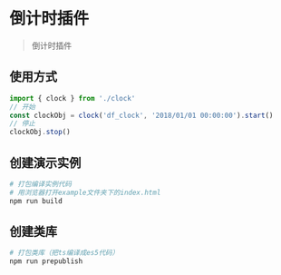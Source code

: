 # 倒计时插件

> 倒计时插件

## 使用方式

``` js
import { clock } from './clock'
// 开始
const clockObj = clock('df_clock', '2018/01/01 00:00:00').start()
// 停止
clockObj.stop()
``` 

## 创建演示实例

``` bash
# 打包编译实例代码
# 用浏览器打开example文件夹下的index.html
npm run build
``` 

## 创建类库

``` bash
# 打包类库（把ts编译成es5代码）
npm run prepublish
``` 
